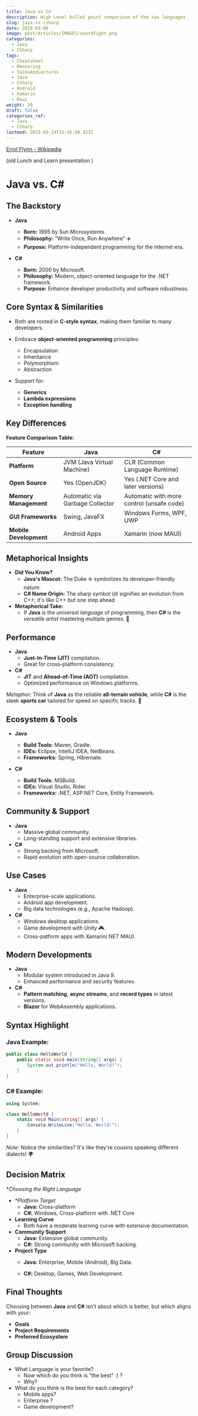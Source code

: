 ```yaml
---
title: Java vs C#
description: High Level bullet point comparison of the two languages
slug: java-vs-csharp
date: 2010-03-06
image: post/Articles/IMAGES/swordfight.png
categories:
  - Java
  - CSharp
tags:
  - Cheatsheet
  - Mentoring
  - TalksAndLectures
  - Java
  - CSharp
  - Android
  - Xamarin
  - Maui
weight: 30
draft: false
categories_ref:
  - Java
  - CSharp
lastmod: 2025-03-14T15:45:09.423Z
---
```

[Errol Flynn - Wikipedia](https://en.wikipedia.org/wiki/Errol_Flynn)

(old Lunch and Learn presentation )

# **Java vs. C#**

## **The Backstory**

* **Java**

  * **Born:** 1995 by Sun Microsystems.
  * **Philosophy:** "Write Once, Run Anywhere" ✈️
  * **Purpose:** Platform-independent programming for the internet era.
* **C#**
  * **Born:** 2000 by Microsoft.
  * **Philosophy:** Modern, object-oriented language for the .NET framework.
  * **Purpose:** Enhance developer productivity and software robustness.

## **Core Syntax & Similarities**

* Both are rooted in **C-style syntax**, making them familiar to many developers.

* Embrace **object-oriented programming** principles:
  * Encapsulation
  * Inheritance
  * Polymorphism
  * Abstraction

* Support for:
  * **Generics**
  * **Lambda expressions**
  * **Exception handling**

## **Key Differences**

**Feature Comparison Table:**

| **Feature**            | **Java**                        | **C#**                                    |
| ---------------------- | ------------------------------- | ----------------------------------------- |
| **Platform**           | JVM (Java Virtual Machine)      | CLR (Common Language Runtime)             |
| **Open Source**        | Yes (OpenJDK)                   | Yes (.NET Core and later versions)        |
| **Memory Management**  | Automatic via Garbage Collector | Automatic with more control (unsafe code) |
| **GUI Frameworks**     | Swing, JavaFX                   | Windows Forms, WPF, UWP                   |
| **Mobile Development** | Android Apps                    | Xamarin (now MAUI)                        |

## **Metaphorical Insights**

* **Did You Know?**
  * **Java's Mascot:** The Duke ☕️ symbolizes its developer-friendly nature.
  * **C# Name Origin:** The sharp symbol (♯) signifies an evolution from C++; it's like C++ but one step ahead
* **Metaphorical Take:**
  * If **Java** is the *universal language* of programming, then **C#** is the *versatile artist* mastering multiple genres. 🎨

## **Performance**

* **Java**
  * **Just-In-Time (JIT)** compilation.
  * Great for cross-platform consistency.
* **C#**
  * **JIT** and **Ahead-of-Time (AOT)** compilation.
  * Optimized performance on Windows platforms.

*Metaphor:* Think of **Java** as the reliable **all-terrain vehicle**, while **C#** is the sleek **sports car** tailored for speed on specific tracks. 🚗

## **Ecosystem & Tools**

* **Java**
  * **Build Tools:** Maven, Gradle.
  * **IDEs:** Eclipse, IntelliJ IDEA, NetBeans.
  * **Frameworks:** Spring, Hibernate.
* **C#**

  * **Build Tools:** MSBuild.
  * **IDEs:** Visual Studio, Rider.
  * **Frameworks:** .NET, ASP.NET Core, Entity Framework.

## **Community & Support**

* **Java**
  * Massive global community.
  * Long-standing support and extensive libraries.
* **C#**
  * Strong backing from Microsoft.
  * Rapid evolution with open-source collaboration.

## **Use Cases**

* **Java**
  * Enterprise-scale applications.
  * Android app development.
  * Big data technologies (e.g., Apache Hadoop).
* **C#**
  * Windows desktop applications.
  * Game development with Unity 🎮.
  * Cross-patform apps with Xamarin/.NET MAUI.

## **Modern Developments**

* **Java**
  * Modular system introduced in Java 9.
  * Enhanced performance and security features.
* **C#**
  * **Pattern matching**, **async streams**, and **record types** in latest versions.
  * **Blazor** for WebAssembly applications.

## **Syntax Highlight**

### **Java Example:**

```java
public class HelloWorld {
    public static void main(String[] args) {
        System.out.println("Hello, World!");
    }
}
```

### **C# Example:**

```c#
using System;

class HelloWorld {
    static void Main(string[] args) {
        Console.WriteLine("Hello, World!");
    }
}
```

*Note:* Notice the similarities? It's like they're cousins speaking different dialects! 🌍

## **Decision Matrix**

\**Choosing the Right Language*

* \**Platform Target*
  * **Java:** Cross-platform
  * **C#:** Windows, Cross-platform with .NET Core
* **Learning Curve**
  * Both have a moderate learning curve with extensive documentation.
* **Community Support**
  * **Java:** Extensive global community.
  * **C#:** Strong community with Microsoft backing.
* **Project Type**
  * **Java:** Enterprise, Mobile (Android), Big Data.

  * **C#:** Desktop, Games, Web Development.

## **Final Thoughts**

Choosing between **Java** and **C#** isn't about which is better, but which aligns with your:

* **Goals**
* **Project Requirements**
* **Preferred Ecosystem**

## **Group Discussion**

* What Language is your favorite?
  * Now which do you think is "the best" :)  ?
  * Why?
* What do you think is the best for each category?
  * Mobile apps?
  * Enterprise ?
  * Game development?
